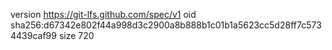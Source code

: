 version https://git-lfs.github.com/spec/v1
oid sha256:d67342e802f44a998d3c2900a8b888b1c01b1a5623cc5d28ff7c5734439caf99
size 720
